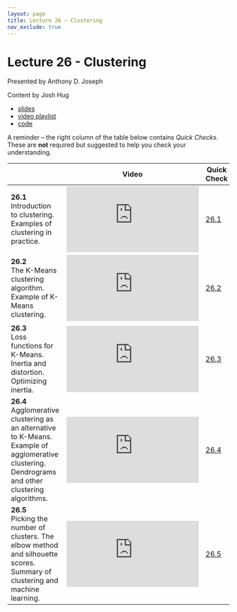 ```yaml
---
layout: page
title: Lecture 26 – Clustering
nav_exclude: true
---
```


# Lecture 26 - Clustering

Presented by Anthony D. Joseph

Content by Josh Hug

- [slides](https://docs.google.com/presentation/d/1WvZQxcuKNkyJDlG-eLWneZ2Pzxxg8A7x1CVSTF6ekjE/edit?usp=sharing)
- [video playlist](https://youtube.com/playlist?list=PLQCcNQgUcDfqNEK_WO1rY2JhUHnSmku7O)
- [code](https://data100.datahub.berkeley.edu/hub/user-redirect/git-sync?repo=https://github.com/DS-100/fa21&subPath=lec/lec26/)

A reminder – the right column of the table below contains _Quick Checks_. These are **not** required but suggested to help you check your understanding.

<table>
<colgroup>
<col style="width: 25%" />
<col style="width: 25%" />
<col style="width: 25%" />
</colgroup>
<thead>
<tr class="header">
<th></th>
<th>Video</th>
<th>Quick Check</th>
</tr>
</thead>
<tbody>
<tr>
<td><strong>26.1</strong> <br />Introduction to clustering. Examples of clustering in practice.</td>
<td><iframe width="300" height="" src="https://youtube.com/embed/TBcTRy-kOpY" frameborder="0" allow="accelerometer; autoplay; encrypted-media; gyroscope; picture-in-picture" allowfullscreen=""></iframe></td>
<td><a href="https://forms.gle/devqeBxKyB4ewFZ4A" target="\_blank">26.1</a></td>
</tr>
<tr>
<td><strong>26.2</strong> <br />The K-Means clustering algorithm. Example of K-Means clustering.</td>
<td><iframe width="300" height="" src="https://youtube.com/embed/ENMPHat4zN4" frameborder="0" allow="accelerometer; autoplay; encrypted-media; gyroscope; picture-in-picture" allowfullscreen=""></iframe></td>
<td><a href="https://forms.gle/ApeovTtLGz2YM2gWA" target="\_blank">26.2</a></td>
</tr>
<tr>
<td><strong>26.3</strong> <br />Loss functions for K-Means. Inertia and distortion. Optimizing inertia.</td>
<td><iframe width="300" height="" src="https://youtube.com/embed/YQ2wFOnkelg" frameborder="0" allow="accelerometer; autoplay; encrypted-media; gyroscope; picture-in-picture" allowfullscreen=""></iframe></td>
<td><a href="https://forms.gle/q4NfGwZodS2fAwCX8" target="\_blank">26.3</a></td>
</tr>
<tr>
<td><strong>26.4</strong> <br />Agglomerative clustering as an alternative to K-Means. Example of agglomerative clustering. Dendrograms and other clustering algorithms.</td>
<td><iframe width="300" height="" src="https://youtube.com/embed/9bujIWoCJV0" frameborder="0" allow="accelerometer; autoplay; encrypted-media; gyroscope; picture-in-picture" allowfullscreen=""></iframe></td>
<td><a href="https://forms.gle/qRkckNahvC6EPr8C8" target="\_blank">26.4</a></td>
</tr>
<tr>
<td><strong>26.5</strong> <br />Picking the number of clusters. The elbow method and silhouette scores. Summary of clustering and machine learning.</td>
<td><iframe width="300" height="" src="https://youtube.com/embed/Qu_9gaxTXLA" frameborder="0" allow="accelerometer; autoplay; encrypted-media; gyroscope; picture-in-picture" allowfullscreen=""></iframe></td>
<td><a href="https://forms.gle/VihmRVVwmCnVNZPP6" target="\_blank">26.5</a></td>
</tr>
</tbody></table>
